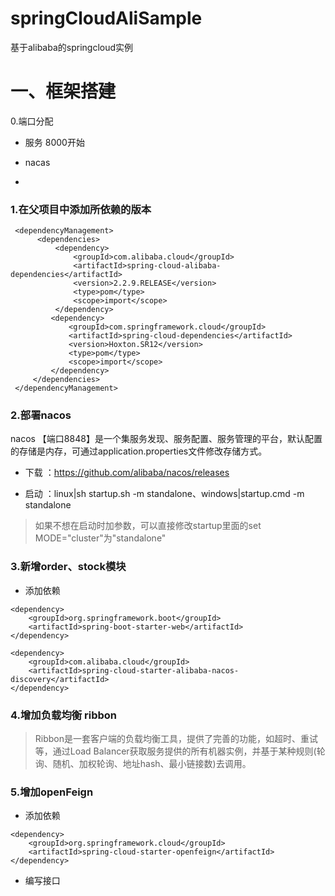 # springCloudAliSample
基于alibaba的springcloud实例

# 一、框架搭建

0.端口分配

- 服务 8000开始

- nacas

- 

### 1.在父项目中添加所依赖的版本

```
 <dependencyManagement>
      <dependencies>
          <dependency>
              <groupId>com.alibaba.cloud</groupId>
              <artifactId>spring-cloud-alibaba-dependencies</artifactId>
              <version>2.2.9.RELEASE</version>
              <type>pom</type>
              <scope>import</scope>
          </dependency>
         <dependency>
             <groupId>com.springframework.cloud</groupId>
             <artifactId>spring-cloud-dependencies</artifactId>
             <version>Hoxton.SR12</version>
             <type>pom</type>
             <scope>import</scope>
         </dependency>
     </dependencies>
 </dependencyManagement>
```

### 2.部署nacos

nacos 【端口8848】是一个集服务发现、服务配置、服务管理的平台，默认配置的存储是内存，可通过application.properties文件修改存储方式。


- 下载 ：https://github.com/alibaba/nacos/releases

- 启动 ：linux|sh startup.sh -m standalone、windows|startup.cmd -m standalone

> 如果不想在启动时加参数，可以直接修改startup里面的set MODE="cluster"为"standalone"


### 3.新增order、stock模块

- 添加依赖
```
<dependency>
    <groupId>org.springframework.boot</groupId>
    <artifactId>spring-boot-starter-web</artifactId>
</dependency>

<dependency>
    <groupId>com.alibaba.cloud</groupId>
    <artifactId>spring-cloud-starter-alibaba-nacos-discovery</artifactId>
</dependency>
```

### 4.增加负载均衡 ribbon

> Ribbon是一套客户端的负载均衡工具，提供了完善的功能，如超时、重试等，通过Load Balancer获取服务提供的所有机器实例，并基于某种规则(轮询、随机、加权轮询、地址hash、最小链接数)去调用。

### 5.增加openFeign

- 添加依赖

```
<dependency>
    <groupId>org.springframework.cloud</groupId>
    <artifactId>spring-cloud-starter-openfeign</artifactId>
</dependency>
```

- 编写接口





